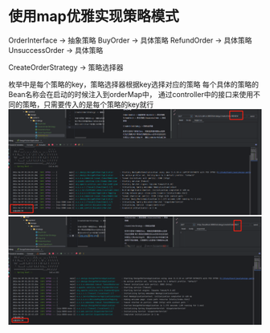 # 使用map优雅实现策略模式
OrderInterface -> 抽象策略
BuyOrder -> 具体策略
RefundOrder -> 具体策略
UnsuccessOrder -> 具体策略

CreateOrderStrategy -> 策略选择器

枚举中是每个策略的key，策略选择器根据key选择对应的策略
每个具体的策略的Bean名称会在启动的时候注入到orderMap中，
通过controller中的接口来使用不同的策略，只需要传入的是每个策略的key就行
![img.png](img.png)
![img_1.png](img_1.png)